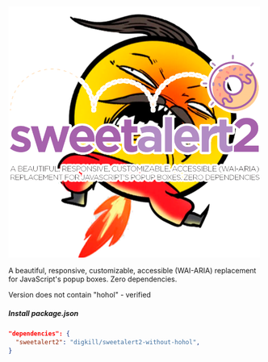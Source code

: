 <img src="./assets/without-hohol.png" width="498" alt="SweetAlert2">

A beautiful, responsive, customizable, accessible (WAI-ARIA) replacement <br> for JavaScript's popup boxes. Zero
dependencies.

Version does not contain "hohol" - verified

##### Install package.json

```json
"dependencies": {
  "sweetalert2": "digkill/sweetalert2-without-hohol",
}
```

